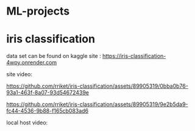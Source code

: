 # ML-projects
# iris classification
data set can be found on kaggle
site : https://iris-classification-4wpy.onrender.com

site video:



https://github.com/rriket/iris-classification/assets/89905319/0bba0b76-93a1-463f-8a07-93d54672439e




https://github.com/rriket/iris-classification/assets/89905319/9e2b5da9-fc44-4536-9b88-f165cb083ad6


local host video:
